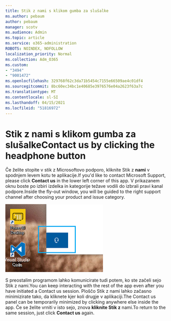 ```yaml
---
title: Stik z nami s klikom gumba za slušalke
ms.author: pebaum
author: pebaum
manager: scotv
ms.audience: Admin
ms.topic: article
ms.service: o365-administration
ROBOTS: NOINDEX, NOFOLLOW
localization_priority: Normal
ms.collection: Adm_O365
ms.custom:
- "3494"
- "9001472"
ms.openlocfilehash: 329768f62c3da71b5454c7155e66509ae4c01df4
ms.sourcegitcommit: 8bc60ec34bc1e40685e3976576e04a2623f63a7c
ms.translationtype: MT
ms.contentlocale: sl-SI
ms.lasthandoff: 04/15/2021
ms.locfileid: "51816972"
---
```

# <a name="contact-us-by-clicking-the-headphone-button"></a><span data-ttu-id="1a872-102">Stik z nami s klikom gumba za slušalke</span><span class="sxs-lookup"><span data-stu-id="1a872-102">Contact us by clicking the headphone button</span></span>

<span data-ttu-id="1a872-103">Če želite stopite v stik z Microsoftovo podporo, kliknite Stik z **nami** v spodnjem levem kotu te aplikacije.</span><span class="sxs-lookup"><span data-stu-id="1a872-103">If you'd like to contact Microsoft Support, please click **Contact us** in the lower left corner of this app.</span></span> <span data-ttu-id="1a872-104">V prikazanem oknu boste po izbiri izdelka in kategorije težave vodili do izbrali pravi kanal podpore.</span><span class="sxs-lookup"><span data-stu-id="1a872-104">Inside the fly-out window, you will be guided to the right support channel after choosing your product and issue category.</span></span>

![Obrnite se na nas tako, da kliknete ikono slušalk.](media/contact-us-headphone-icon.png)

<span data-ttu-id="1a872-106">S preostalim programom lahko komunicirate tudi potem, ko ste začeli sejo Stik z nami.</span><span class="sxs-lookup"><span data-stu-id="1a872-106">You can keep interacting with the rest of the app even after you have initiated a Contact us session.</span></span> <span data-ttu-id="1a872-107">Ploščo Stik z nami lahko začasno minimizirate tako, da kliknete kjer koli drugje v aplikaciji.</span><span class="sxs-lookup"><span data-stu-id="1a872-107">The Contact us panel can be temporarily minimized by clicking anywhere else inside the app.</span></span> <span data-ttu-id="1a872-108">Če se želite vrniti v isto sejo, znova **kliknite Stik z** nami.</span><span class="sxs-lookup"><span data-stu-id="1a872-108">To return to the same session, just click **Contact us** again.</span></span>
